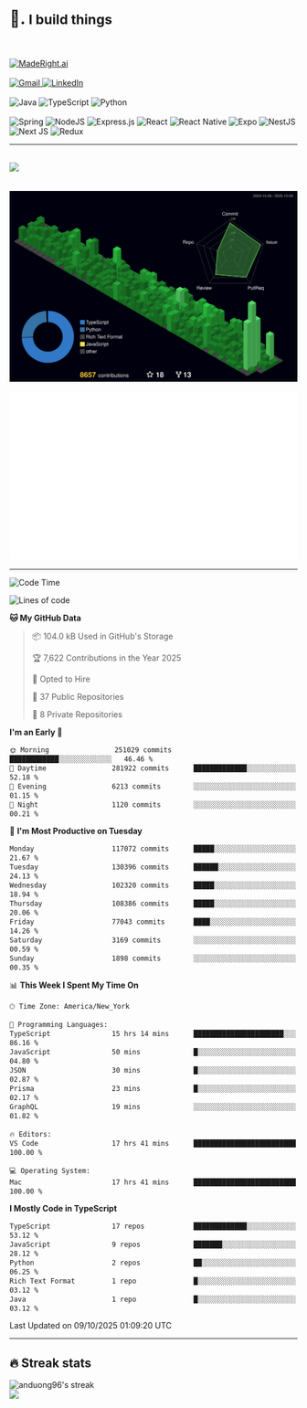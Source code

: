 <div align="left">
  <h1>👋. <small>I build things</small></h1>

  <br/>
  <br/>
  <a href="https://maderight.ai">
      <img alt="MadeRight.ai" src="https://avatars.githubusercontent.com/u/153028651?s=400"/>
  </a>
  <br/>
  <br/>

  <a href="mailto:an@maderight.ai">
    <img alt="Gmail" src="https://img.shields.io/badge/Gmail-D14836?style=for-the-badge&logo=gmail&logoColor=white" />
  </a>
  <a href="https://www.linkedin.com/in/ahdng">
    <img alt="LinkedIn" src="https://img.shields.io/badge/linkedin-%230077B5.svg?style=for-the-badge&logo=linkedin&logoColor=white"/>
  </a>
  <br />
  <br/>
  <img alt="Java" src="https://img.shields.io/badge/java-%23ED8B00.svg?style=for-the-badge&logo=java&logoColor=white"/>
  <img alt="TypeScript" src="https://img.shields.io/badge/typescript-%23007ACC.svg?style=for-the-badge&logo=typescript&logoColor=white"/>
  <img alt="Python" src="https://img.shields.io/badge/python-%2314354C.svg?style=for-the-badge&logo=python&logoColor=white"/>

  <br />
  <br />
  <img alt="Spring" src="https://img.shields.io/badge/spring-%236DB33F.svg?style=for-the-badge&logo=spring&logoColor=white"/>
  <img alt="NodeJS" src="https://img.shields.io/badge/node.js-%2343853D.svg?style=for-the-badge&logo=node-dot-js&logoColor=white"/>
  <img alt="Express.js" src="https://img.shields.io/badge/express.js-%23404d59.svg?style=for-the-badge&logo=express&logoColor=%2361DAFB"/>
  <img alt="React" src="https://img.shields.io/badge/react-%2320232a.svg?style=for-the-badge&logo=react&logoColor=%2361DAFB"/>
  <img alt="React Native" src="https://img.shields.io/badge/react_native-%2320232a.svg?style=for-the-badge&logo=react&logoColor=%2361DAFB"/>
  <img alt="Expo" src="https://img.shields.io/badge/expo-%23000000.svg?style=for-the-badge&logo=expo&logoColor=white"/>
  <img alt="NestJS" src="https://img.shields.io/badge/nestjs-%23E0234E.svg?style=for-the-badge&logo=nestjs&logoColor=white" />
  <img alt="Next JS" src="https://img.shields.io/badge/nextjs-%23000000.svg?style=for-the-badge&logo=next.js&logoColor=white"/>
  <img alt="Redux" src="https://img.shields.io/badge/redux-%23593d88.svg?style=for-the-badge&logo=redux&logoColor=white"/>

  <br/>
  <hr />
  <br/>
  <img src="https://github-profile-trophy.vercel.app/?username=anduong96&theme=onedark" />
  <br/>
  <br/>

  ![Stats 3D](https://github.com/anduong96/anduong96/blob/main/profile-3d-contrib/profile-night-green.svg)

  ![Stats Overview](https://raw.githubusercontent.com/anduong96/github-stats-transparent/output/generated/overview.svg)

  <hr />
  
  <!--START_SECTION:waka-->
![Code Time](http://img.shields.io/badge/Code%20Time-7%2C534%20hrs%2034%20mins-blue)

![Lines of code](https://img.shields.io/badge/From%20Hello%20World%20I%27ve%20Written-148.8%20million%20lines%20of%20code-blue)

**🐱 My GitHub Data** 

> 📦 104.0 kB Used in GitHub's Storage 
 > 
> 🏆 7,622 Contributions in the Year 2025
 > 
> 💼 Opted to Hire
 > 
> 📜 37 Public Repositories 
 > 
> 🔑 8 Private Repositories 
 > 
**I'm an Early 🐤** 

```text
🌞 Morning                251029 commits      ████████████░░░░░░░░░░░░░   46.46 % 
🌆 Daytime                281922 commits      █████████████░░░░░░░░░░░░   52.18 % 
🌃 Evening                6213 commits        ░░░░░░░░░░░░░░░░░░░░░░░░░   01.15 % 
🌙 Night                  1120 commits        ░░░░░░░░░░░░░░░░░░░░░░░░░   00.21 % 
```
📅 **I'm Most Productive on Tuesday** 

```text
Monday                   117072 commits      █████░░░░░░░░░░░░░░░░░░░░   21.67 % 
Tuesday                  130396 commits      ██████░░░░░░░░░░░░░░░░░░░   24.13 % 
Wednesday                102320 commits      █████░░░░░░░░░░░░░░░░░░░░   18.94 % 
Thursday                 108386 commits      █████░░░░░░░░░░░░░░░░░░░░   20.06 % 
Friday                   77043 commits       ████░░░░░░░░░░░░░░░░░░░░░   14.26 % 
Saturday                 3169 commits        ░░░░░░░░░░░░░░░░░░░░░░░░░   00.59 % 
Sunday                   1898 commits        ░░░░░░░░░░░░░░░░░░░░░░░░░   00.35 % 
```


📊 **This Week I Spent My Time On** 

```text
🕑︎ Time Zone: America/New_York

💬 Programming Languages: 
TypeScript               15 hrs 14 mins      ██████████████████████░░░   86.16 % 
JavaScript               50 mins             █░░░░░░░░░░░░░░░░░░░░░░░░   04.80 % 
JSON                     30 mins             █░░░░░░░░░░░░░░░░░░░░░░░░   02.87 % 
Prisma                   23 mins             █░░░░░░░░░░░░░░░░░░░░░░░░   02.17 % 
GraphQL                  19 mins             ░░░░░░░░░░░░░░░░░░░░░░░░░   01.82 % 

🔥 Editors: 
VS Code                  17 hrs 41 mins      █████████████████████████   100.00 % 

💻 Operating System: 
Mac                      17 hrs 41 mins      █████████████████████████   100.00 % 
```

**I Mostly Code in TypeScript** 

```text
TypeScript               17 repos            █████████████░░░░░░░░░░░░   53.12 % 
JavaScript               9 repos             ███████░░░░░░░░░░░░░░░░░░   28.12 % 
Python                   2 repos             ██░░░░░░░░░░░░░░░░░░░░░░░   06.25 % 
Rich Text Format         1 repo              █░░░░░░░░░░░░░░░░░░░░░░░░   03.12 % 
Java                     1 repo              █░░░░░░░░░░░░░░░░░░░░░░░░   03.12 % 
```




 Last Updated on 09/10/2025 01:09:20 UTC
<!--END_SECTION:waka-->
  
  <hr />

  <h2>🔥 Streak stats</h2>
  <img alt="anduong96's streak" src="https://github-readme-streak-stats.herokuapp.com/?user=anduong96&theme=monokai-metallian&hide_border=true"/>
</div>
<img src="https://komarev.com/ghpvc/?username=anduong96" />
<br/>
<br/>

